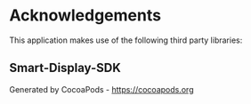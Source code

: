 # Acknowledgements
This application makes use of the following third party libraries:

## Smart-Display-SDK


Generated by CocoaPods - https://cocoapods.org
